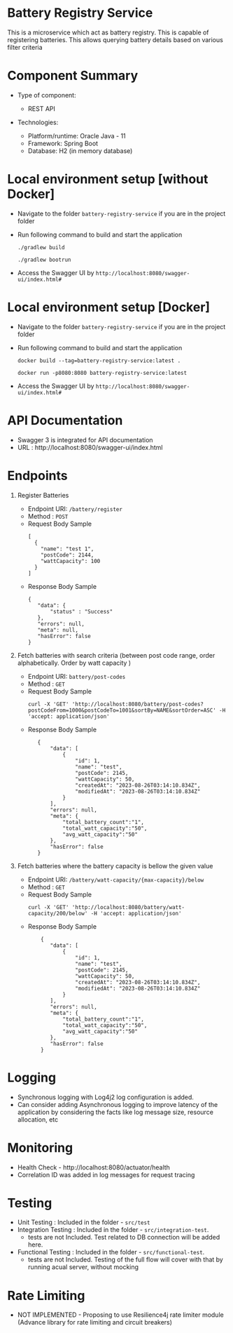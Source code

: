 # Battery Registry Service

This is a microservice which act as battery registry. This is capable of registering batteries. This allows querying battery details based on various filter criteria

# Component Summary
- Type of component:
    - REST API

- Technologies:
    - Platform/runtime: Oracle Java - 11
    - Framework: Spring Boot
    - Database: H2 (in memory database)

# Local environment setup [without Docker]

- Navigate to the folder `battery-registry-service` if you are in the project folder
- Run following command to build and start the application

  ``./gradlew build``

  ``./gradlew bootrun``
- Access the Swagger UI by ``http://localhost:8080/swagger-ui/index.html#``

# Local environment setup [Docker]

- Navigate to the folder `battery-registry-service` if you are in the project folder
- Run following command to build and start the application

  ``docker build --tag=battery-registry-service:latest .``

  ``docker run -p8080:8080 battery-registry-service:latest``
- Access the Swagger UI by ``http://localhost:8080/swagger-ui/index.html#``


# API Documentation
- Swagger 3 is integrated for API documentation
- URL : http://localhost:8080/swagger-ui/index.html

# Endpoints

1. Register Batteries
   - Endpoint URI: `/battery/register`
   - Method : `POST`
   - Request Body Sample
       ```
       [
         {
           "name": "test 1",
           "postCode": 2144,
           "wattCapacity": 100
         }
       ]
       ```
   - Response Body Sample
       ```
       {
          "data": {
              "status" : "Success"
          },
          "errors": null,
          "meta": null,
          "hasError": false
       } 
       ```

2. Fetch batteries with search criteria (between post code range, order alphabetically. Order by watt capacity )

   - Endpoint URI: `battery/post-codes`
   - Method : `GET`
   - Request Body Sample
       ```
       curl -X 'GET' 'http://localhost:8080/battery/post-codes?postCodeFrom=1000&postCodeTo=1001&sortBy=NAME&sortOrder=ASC' -H 'accept: application/json'
       ```
   - Response Body Sample
     ```
        {
            "data": [
                {
                    "id": 1,
                    "name": "test",
                    "postCode": 2145,
                    "wattCapacity": 50,
                    "createdAt": "2023-08-26T03:14:10.834Z",
                    "modifiedAt": "2023-08-26T03:14:10.834Z"
                }
            ],
            "errors": null,
            "meta": {
                "total_battery_count":"1",
                "total_watt_capacity":"50",
                "avg_watt_capacity":"50"
            },
            "hasError": false
        }     
     ```


3. Fetch batteries where the battery capacity is bellow the given value

   - Endpoint URI: `/battery/watt-capacity/{max-capacity}/below`
   - Method : `GET`
   - Request Body Sample
       ```
       curl -X 'GET' 'http://localhost:8080/battery/watt-capacity/200/below' -H 'accept: application/json'
       ```
   - Response Body Sample
       ```
           {
              "data": [
                  {
                      "id": 1,
                      "name": "test",
                      "postCode": 2145,
                      "wattCapacity": 50,
                      "createdAt": "2023-08-26T03:14:10.834Z",
                      "modifiedAt": "2023-08-26T03:14:10.834Z"
                  }
              ],
              "errors": null,
              "meta": {
                  "total_battery_count":"1",
                  "total_watt_capacity":"50",
                  "avg_watt_capacity":"50"
              },
              "hasError": false
           } 
       ```
# Logging
- Synchronous logging with Log4j2 log configuration is added.
- Can consider adding Asynchronous logging to improve latency of the application by considering the facts like log message size, resource allocation, etc

# Monitoring
- Health Check - http://localhost:8080/actuator/health
- Correlation ID was added in log messages  for request tracing

# Testing
- Unit Testing : Included in the folder - `src/test`
- Integration Testing : Included in the folder - `src/integration-test`. 
  - tests are not Included. Test related to DB connection will be added here.
- Functional Testing : Included in the folder - `src/functional-test`.
  - tests are not Included. Testing of the full flow will cover with that by running acual server, without mocking

# Rate Limiting
- NOT IMPLEMENTED - Proposing to use Resilience4j rate limiter module (Advance library for rate limiting and circuit breakers)


